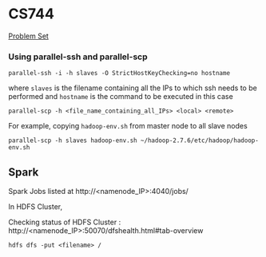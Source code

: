 
# CS744

[Problem Set](http://pages.cs.wisc.edu/~akella/CS744/S19/assignment1_html/assignment1.html)

### Using parallel-ssh and parallel-scp

```
parallel-ssh -i -h slaves -O StrictHostKeyChecking=no hostname
```
where `slaves` is the filename containing all the IPs to which ssh needs to be performed and `hostname` is the command to be executed in this case
 
```
parallel-scp -h <file_name_containing_all_IPs> <local> <remote>
```
For example, copying `hadoop-env.sh` from master node to all slave nodes
```
parallel-scp -h slaves hadoop-env.sh ~/hadoop-2.7.6/etc/hadoop/hadoop-env.sh
```

## Spark

Spark Jobs listed at http://<namenode_IP>:4040/jobs/


In HDFS Cluster,

Checking status of HDFS Cluster : http://<namenode_IP>:50070/dfshealth.html#tab-overview

```
hdfs dfs -put <filename> /
```